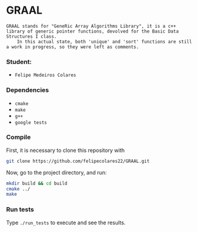 # GRAAL

	GRAAL stands for "GeneRic Array Algorithms Library", it is a c++ library of generic pointer functions, devolved for the Basic Data Structures I class.
		In this actual state, both 'unique' and 'sort' functions are still a work in progress, so they were left as comments.

### Student:
* `Felipe Medeiros Colares`

### Dependencies
* `cmake`
* `make`
* `g++`
* `google tests`

### Compile
First, it is necessary to clone this repository with

```bash
git clone https://github.com/felipecolares22/GRAAL.git
```

Now, go to the project directory, and run:

```bash
mkdir build && cd build
cmake ../
make
```

### Run tests
Type `./run_tests` to execute and see the results.
